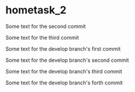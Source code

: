 # hometask_2

Some text for the second commit

Some text for the third commit

Some text for the develop branch's first commit

Some text for the develop branch's second commit

Some text for the develop branch's third commit

Some text for the develop branch's forth commit